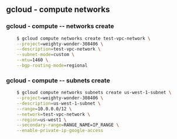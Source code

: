 
## gcloud - compute networks


### gcloud - compute -- networks create

```sh
    $ gcloud compute networks create test-vpc-network \
    --project=weighty-wonder-308406 \
    --description=test-vpc-network \
    --subnet-mode=custom \
    --mtu=1460 \
    --bgp-routing-mode=regional
```

### gcloud - compute -- subnets create
```sh
    $ gcloud compute networks subnets create us-west-1-subnet \
    --project=weighty-wonder-308406 \
    --description=us-west-1-subnet \
    --range=10.0.0.0/12 \
    --network=test-vpc-network \
    --region=us-west1 \
    --secondary-range=RANGE_NAME=IP_RANGE \
    --enable-private-ip-google-access
```